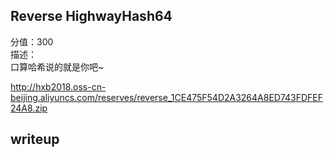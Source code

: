 ##  Reverse  HighwayHash64
分值：300  
描述：  
口算哈希说的就是你吧~

http://hxb2018.oss-cn-beijing.aliyuncs.com/reserves/reverse_1CE475F54D2A3264A8ED743FDFEF24A8.zip  
## writeup